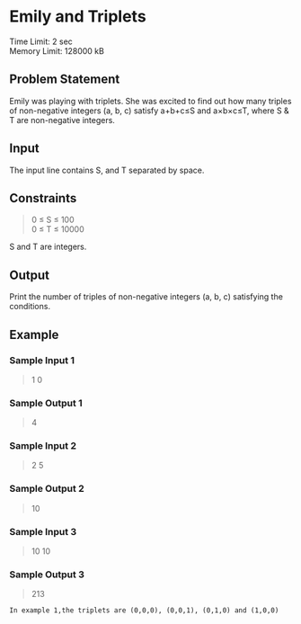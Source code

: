 # Emily and Triplets
Time Limit: 2 sec <br>
Memory Limit: 128000 kB
## Problem Statement
Emily was playing with triplets. She was excited to find out how many triples of non-negative integers (a, b, c) satisfy a+b+c≤S and a×b×c≤T, where S & T are non-negative integers.
## Input
The input line contains S, and T separated by space.

## Constraints
> 0 ≤ S ≤ 100 <br>
> 0 ≤ T ≤ 10000 <br>

S and T are integers.
## Output
Print the number of triples of non-negative integers (a, b, c) satisfying the conditions.
## Example
### Sample Input 1
> 1 0

### Sample Output 1
> 4

### Sample Input 2
> 2 5

### Sample Output 2
> 10

### Sample Input 3
> 10 10

### Sample Output 3
> 213

`In example 1,the triplets are (0,0,0), (0,0,1), (0,1,0) and (1,0,0)`
